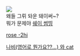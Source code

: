 #  

![](https://www.urbanbrush.net/web/wp-content/uploads/edd/2020/02/urbanbrush-20200212051400694778.jpg)    
 왜들 그뤼 돠운 돼이써~?  
 뭐가 문제야 [쉐이 썸띵](https://youtu.be/AAOyOZ3GeZ0)  

 [rose -2hi](https://youtu.be/OhlGuMPuKG4)  

 [나비(영어로 뭔가요??...) 와 cat](https://youtu.be/0dZnf09g77g)  

 
